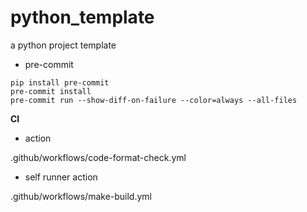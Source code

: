 # python_template
a python project template



- pre-commit

```
pip install pre-commit
pre-commit install
pre-commit run --show-diff-on-failure --color=always --all-files
```

**CI**

- action

.github/workflows/code-format-check.yml

- self runner action

.github/workflows/make-build.yml
